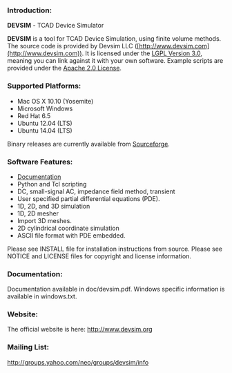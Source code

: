 ### Introduction:
**DEVSIM** - TCAD Device Simulator

**DEVSIM** is a tool for TCAD Device Simulation, using finite volume methods.  The source code is provided by Devsim LLC ([http://www.devsim.com](http://www.devsim.com)).
It is licensed under the [LGPL Version 3.0](http://www.gnu.org/copyleft/lesser.html), meaning you can link against it with your own software.  Example scripts are provided under the [Apache 2.0 License](http://www.apache.org/licenses/LICENSE-2.0.html).

### Supported Platforms:
* Mac OS X 10.10 (Yosemite)
* Microsoft Windows
* Red Hat 6.5
* Ubuntu 12.04 (LTS)
* Ubuntu 14.04 (LTS)

Binary releases are currently available from [Sourceforge](https://sourceforge.net/projects/devsim/).

### Software Features:
* [Documentation](https://github.com/devsim/devsim/blob/master/doc/devsim.pdf?raw=true)
* Python and Tcl scripting 
* DC, small-signal AC, impedance field method, transient
* User specified partial differential equations (PDE).
* 1D, 2D, and 3D simulation
* 1D, 2D mesher
* Import 3D meshes.
* 2D cylindrical coordinate simulation
* ASCII file format with PDE embedded.

Please see INSTALL file for installation instructions from source.  Please see 
NOTICE and LICENSE files for copyright and license information.

### Documentation:
Documentation available in doc/devsim.pdf.  Windows specific information is available in windows.txt.

### Website:
The official website is here:
http://www.devsim.org

### Mailing List:
http://groups.yahoo.com/neo/groups/devsim/info

